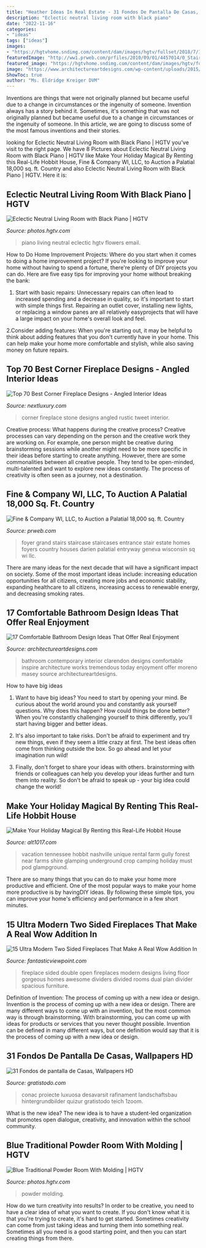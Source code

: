 ```yaml
---
title: "Heather Ideas In Real Estate - 31 Fondos De Pantalla De Casas, Wallpapers Hd"
description: "Eclectic neutral living room with black piano"
date: "2022-11-16"
categories:
- "ideas"
tags: ["ideas"]
images:
- "https://hgtvhome.sndimg.com/content/dam/images/hgtv/fullset/2018/7/10/0/FOD18_Tim-Barber-Ltd_Colonial-Revival-Farmhouse_025.jpg.rend.hgtvcom.966.1449.suffix/1531230426991.jpeg"
featuredImage: "http://ww1.prweb.com/prfiles/2010/09/01/4457014/0_Stairs.JPG"
featured_image: "https://hgtvhome.sndimg.com/content/dam/images/hgtv/fullset/2018/7/10/0/FOD18_Tim-Barber-Ltd_Colonial-Revival-Farmhouse_025.jpg.rend.hgtvcom.966.1449.suffix/1531230426991.jpeg"
image: "https://www.architectureartdesigns.com/wp-content/uploads/2015/03/1318.jpg"
ShowToc: true
author: "Ms. Eldridge Kreiger DVM"
---
```



Inventions are things that were not originally planned but became useful due to a change in circumstances or the ingenuity of someone.
Invention always has a story behind it. Sometimes, it's something that was not originally planned but became useful due to a change in circumstances or the ingenuity of someone. In this article, we are going to discuss some of the most famous inventions and their stories.

	

		
looking for Eclectic Neutral Living Room with Black Piano | HGTV you've visit to the right page. We have 8 Pictures about Eclectic Neutral Living Room with Black Piano | HGTV like Make Your Holiday Magical By Renting this Real-Life Hobbit House, Fine &amp; Company WI, LLC, to Auction a Palatial 18,000 sq. ft. Country and also Eclectic Neutral Living Room with Black Piano | HGTV. Here it is:
		
    
## Eclectic Neutral Living Room With Black Piano | HGTV

<img loading=lazy src="https://hgtvhome.sndimg.com/content/dam/images/hgtv/fullset/2018/8/20/HHSHM106_306802_1188023.jpg.rend.hgtvcom.966.1449.suffix/1534768112290.jpeg" onerror="this.onerror=null;this.src='https://tse1.mm.bing.net/th?id=OIP.NJuY8vGPwoWG_MDOBYVSTgHaLH&amp;pid=15.1';" alt="Eclectic Neutral Living Room with Black Piano | HGTV">

_Source: photos.hgtv.com_

>piano living neutral eclectic hgtv flowers email. 

	

How to Do Home Improvement Projects: Where do you start when it comes to doing a home improvement project?
If you're looking to improve your home without having to spend a fortune, there're plenty of DIY projects you can do. Here are five easy tips for improving your home without breaking the bank:
1. Start with basic repairs: Unnecessary repairs can often lead to increased spending and a decrease in quality, so it's important to start with simple things first. Repairing an outlet cover, installing new lights, or replacing a window panes are all relatively easyprojects that will have a large impact on your home's overall look and feel.

2.Consider adding features: When you're starting out, it may be helpful to think about adding features that you don't currently have in your home. This can help make your home more comfortable and stylish, while also saving money on future repairs.

    
## Top 70 Best Corner Fireplace Designs - Angled Interior Ideas

<img loading=lazy src="http://nextluxury.com/wp-content/uploads/rustic-stone-corner-fireplace-design-with-hardwood-flooring.jpg" onerror="this.onerror=null;this.src='https://tse3.mm.bing.net/th?id=OIP.GxAg8qJXKBBTbbhkZw332AHaKE&amp;pid=15.1';" alt="Top 70 Best Corner Fireplace Designs - Angled Interior Ideas">

_Source: nextluxury.com_

>corner fireplace stone designs angled rustic tweet interior. 

	

Creative process: What happens during the creative process?
Creative processes can vary depending on the person and the creative work they are working on. For example, one person might be creative during brainstorming sessions while another might need to be more specific in their ideas before starting to create anything. However, there are some commonalities between all creative people. They tend to be open-minded, multi-talented and want to explore new ideas constantly. The process of creativity is often seen as a journey, not a destination.

    
## Fine &amp; Company WI, LLC, To Auction A Palatial 18,000 Sq. Ft. Country

<img loading=lazy src="http://ww1.prweb.com/prfiles/2010/09/01/4457014/0_Stairs.JPG" onerror="this.onerror=null;this.src='https://tse3.mm.bing.net/th?id=OIP.dw-UOn1jK__O3xkVgZew7QHaE7&amp;pid=15.1';" alt="Fine &amp; Company WI, LLC, to Auction a Palatial 18,000 sq. ft. Country">

_Source: prweb.com_

>foyer grand stairs staircase staircases entrance stair estate homes foyers country houses darien palatial entryway geneva wisconsin sq wi llc. 

	

There are many ideas for the next decade that will have a significant impact on society. Some of the most important ideas include: increasing education opportunities for all citizens, creating more jobs and economic stability, expanding healthcare to all citizens, increasing access to renewable energy, and decreasing smoking rates.

    
## 17 Comfortable Bathroom Design Ideas That Offer Real Enjoyment

<img loading=lazy src="https://www.architectureartdesigns.com/wp-content/uploads/2015/03/1318.jpg" onerror="this.onerror=null;this.src='https://tse2.mm.bing.net/th?id=OIP.P7KStzgM5vHilwivSrqAuwHaIO&amp;pid=15.1';" alt="17 Comfortable Bathroom Design Ideas That Offer Real Enjoyment">

_Source: architectureartdesigns.com_

>bathroom contemporary interior clarendon designs comfortable inspire architecture works tremendous today enjoyment offer moreno masey source architectureartdesigns. 

	

How to have big ideas
1. Want to have big ideas? You need to start by opening your mind. Be curious about the world around you and constantly ask yourself questions. Why does this happen? How could things be done better? When you're constantly challenging yourself to think differently, you'll start having bigger and better ideas.
2. It's also important to take risks. Don't be afraid to experiment and try new things, even if they seem a little crazy at first. The best ideas often come from thinking outside the box. So go ahead and let your imagination run wild!

3. Finally, don't forget to share your ideas with others. brainstorming with friends or colleagues can help you develop your ideas further and turn them into reality. So don't be afraid to speak up - your big idea could change the world!

    
## Make Your Holiday Magical By Renting This Real-Life Hobbit House

<img loading=lazy src="https://townsquare.media/site/530/files/2020/12/Entrancde.jpg?w=1200&amp;h=0&amp;zc=1&amp;s=0&amp;a=t&amp;q=89" onerror="this.onerror=null;this.src='https://tse3.mm.bing.net/th?id=OIP.zX-CfMlA3kOA3xkBoHr0owHaE7&amp;pid=15.1';" alt="Make Your Holiday Magical By Renting this Real-Life Hobbit House">

_Source: alt1017.com_

>vacation tennessee hobbit nashville unique rental farm gully forest near farms shire glamping underground crop camping holiday must pod glampground. 

	

There are so many things that you can do to make your home more productive and efficient. One of the most popular ways to make your home more productive is by havingDIY ideas. By following these simple tips, you can improve your home's efficiency and performance in a few short minutes.

    
## 15 Ultra Modern Two Sided Fireplaces That Make A Real Wow Addition In

<img loading=lazy src="http://www.fantasticviewpoint.com/wp-content/uploads/2015/12/awesome-the-living-room-is-divided-by-double-sided-fireplace-634x476.jpg" onerror="this.onerror=null;this.src='https://tse2.mm.bing.net/th?id=OIP.W3qE-TdPUXnPTJkSLYoeeAHaFj&amp;pid=15.1';" alt="15 Ultra Modern Two Sided Fireplaces That Make A Real Wow Addition In">

_Source: fantasticviewpoint.com_

>fireplace sided double open fireplaces modern designs living floor gorgeous homes awesome dividers divided rooms dual plan divider spacious furniture. 

	

Definition of Invention: The process of coming up with a new idea or design.
Invention is the process of coming up with a new idea or design. There are many different ways to come up with an invention, but the most common way is through brainstorming. With brainstorming, you can come up with ideas for products or services that you never thought possible. Invention can be defined in many different ways, but one definition would say that it is the process of coming up with a new idea or design.

    
## 31 Fondos De Pantalla De Casas, Wallpapers HD

<img loading=lazy src="https://www.gratistodo.com/wp-content/uploads/2017/02/Casas-30.jpg" onerror="this.onerror=null;this.src='https://tse2.mm.bing.net/th?id=OIP.9aHr1stiUrqbqWFzTKA3-QHaES&amp;pid=15.1';" alt="31 Fondos de pantalla de Casas, Wallpapers HD">

_Source: gratistodo.com_

>conac proiecte luxuosa desavarsit rafinament landschaftsbau hintergrundbilder quizur gratistodo teich 1zoom. 

	

What is the new idea?
The new idea is to have a student-led organization that promotes open dialogue, creativity, and innovation within the school community.

    
## Blue Traditional Powder Room With Molding | HGTV

<img loading=lazy src="https://hgtvhome.sndimg.com/content/dam/images/hgtv/fullset/2018/7/10/0/FOD18_Tim-Barber-Ltd_Colonial-Revival-Farmhouse_025.jpg.rend.hgtvcom.966.1449.suffix/1531230426991.jpeg" onerror="this.onerror=null;this.src='https://tse3.mm.bing.net/th?id=OIP.A23MccWhrSW-xksuQHsTnwHaLH&amp;pid=15.1';" alt="Blue Traditional Powder Room With Molding | HGTV">

_Source: photos.hgtv.com_

>powder molding. 

	

How do we turn creativity into results?
In order to be creative, you need to have a clear idea of what you want to create. If you don't know what it is that you're trying to create, it's hard to get started. Sometimes creativity can come from just taking ideas and turning them into something real. Sometimes all you need is a good starting point, and then you can start creating things from there.

